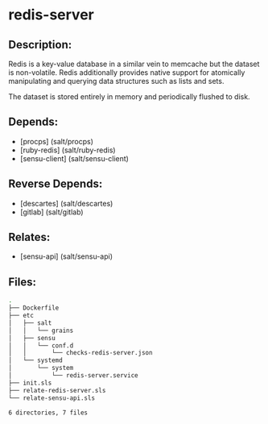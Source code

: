 # redis-server

## Description:

Redis is a key-value database in a similar vein to memcache but the dataset is non-volatile. Redis additionally provides native support for atomically manipulating and querying data structures such as lists and sets.

The dataset is stored entirely in memory and periodically flushed to disk.

## Depends:

  -  [procps] (salt/procps)
  -  [ruby-redis] (salt/ruby-redis)
  -  [sensu-client] (salt/sensu-client)

## Reverse Depends:

  -  [descartes] (salt/descartes)
  -  [gitlab] (salt/gitlab)

## Relates:

  -  [sensu-api] (salt/sensu-api)

## Files:

```bash
.
├── Dockerfile
├── etc
│   ├── salt
│   │   └── grains
│   ├── sensu
│   │   └── conf.d
│   │       └── checks-redis-server.json
│   └── systemd
│       └── system
│           └── redis-server.service
├── init.sls
├── relate-redis-server.sls
└── relate-sensu-api.sls

6 directories, 7 files
```

